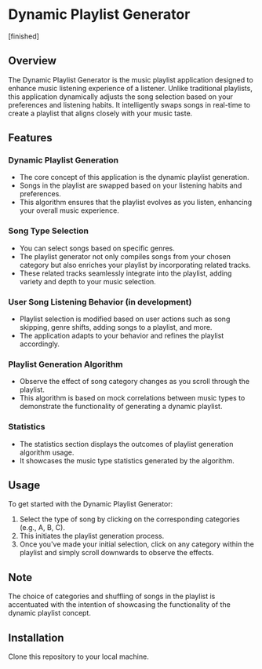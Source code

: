 # Dynamic Playlist Generator

[finished]

## Overview

The Dynamic Playlist Generator is the music playlist application designed to enhance music listening experience of a listener. Unlike traditional playlists, this application dynamically adjusts the song selection based on your preferences and listening habits. It intelligently swaps songs in real-time to create a playlist that aligns closely with your music taste.

## Features

### Dynamic Playlist Generation

- The core concept of this application is the dynamic playlist generation.
- Songs in the playlist are swapped based on your listening habits and preferences.
- This algorithm ensures that the playlist evolves as you listen, enhancing your overall music experience.

### Song Type Selection

- You can select songs based on specific genres.
- The playlist generator not only compiles songs from your chosen category but also enriches your playlist by incorporating related tracks.
- These related tracks seamlessly integrate into the playlist, adding variety and depth to your music selection.

### User Song Listening Behavior (in development)

- Playlist selection is modified based on user actions such as song skipping, genre shifts, adding songs to a playlist, and more.
- The application adapts to your behavior and refines the playlist accordingly.

### Playlist Generation Algorithm

- Observe the effect of song category changes as you scroll through the playlist.
- This algorithm is based on mock correlations between music types to demonstrate the functionality of generating a dynamic playlist.

### Statistics

- The statistics section displays the outcomes of playlist generation algorithm usage.
- It showcases the music type statistics generated by the algorithm.

## Usage

To get started with the Dynamic Playlist Generator:

1. Select the type of song by clicking on the corresponding categories (e.g., A, B, C).
2. This initiates the playlist generation process.
3. Once you've made your initial selection, click on any category within the playlist and simply scroll downwards to observe the effects.

## Note

The choice of categories and shuffling of songs in the playlist is accentuated with the intention of showcasing the functionality of the dynamic playlist concept.

## Installation

Clone this repository to your local machine.

